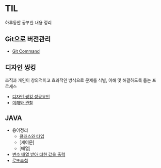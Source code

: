 # TIL
  하루동안 공부한 내용 정리
## Git으로 버전관리 
* [Git Command](./12.31/12.31.txt)

## 디자인 씽킹
  조직과 개인이 창의적이고 효과적인 방식으로 문제를 식별, 이해 및 해결하도록 돕는 프로세스
* [디자인 씽킹 성공요인](./01.02/01.02.md)
* [이해와 관찰](./01.02/이해와관찰_자료.xlsx)
  
## JAVA
* 용어정리
  - [클래스와 타입](./01.03/정의.md)
  - [제어문]
  - [배열]
* [변수 배열 받아 더한 값을 출력](./01.03/01.03코드.md)
* [로또추첨](./0107/src/main/java/org/example/Lotto1.java)
